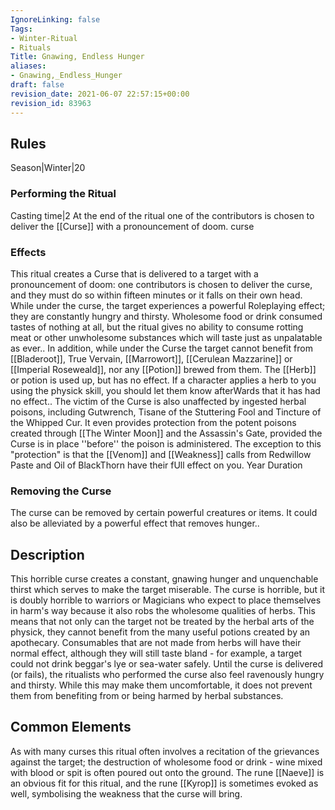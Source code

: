 ```yaml
---
IgnoreLinking: false
Tags:
- Winter-Ritual
- Rituals
Title: Gnawing, Endless Hunger
aliases:
- Gnawing,_Endless_Hunger
draft: false
revision_date: 2021-06-07 22:57:15+00:00
revision_id: 83963
---
```


## Rules
Season|Winter|20
### Performing the Ritual
Casting time|2 At the end of the ritual one of the contributors is chosen to deliver the [[Curse]] with a pronouncement of doom.
curse
### Effects
This ritual creates a Curse that is delivered to a target with a pronouncement of doom: one contributors is chosen to deliver the curse, and they must do so within fifteen minutes or it falls on their own head. 
While under the curse, the target experiences a powerful Roleplaying effect; they are constantly hungry and thirsty. Wholesome food or drink consumed tastes of nothing at all, but the ritual gives no ability to consume rotting meat or other unwholesome substances which will taste just as unpalatable as ever..
In addition, while under the Curse the target cannot benefit from [[Bladeroot]], True Vervain, [[Marrowort]], [[Cerulean Mazzarine]] or [[Imperial Roseweald]], nor any [[Potion]] brewed from them. The [[Herb]] or potion is used up, but has no effect. If a character applies a herb to you using the physick skill, you should let them know afterWards that it has had no effect.. 
The victim of the Curse is also unaffected by ingested herbal poisons, including Gutwrench, Tisane of the Stuttering Fool and Tincture of the Whipped Cur. It even provides protection from the potent poisons  created through [[The Winter Moon]] and the Assassin's Gate, provided the Curse is in place ''before'' the poison is administered. The exception to this "protection" is that the [[Venom]] and [[Weakness]] calls from Redwillow Paste and Oil of BlackThorn have their fUll effect on you.
Year Duration
### Removing the Curse
The curse can be removed by certain powerful creatures or items. It could also be alleviated by a powerful effect that removes hunger..
## Description
This horrible curse creates a constant, gnawing hunger and unquenchable thirst which serves to make the target miserable. The curse is horrible, but it is doubly horrible to warriors or Magicians who expect to place themselves in harm's way because it also robs the wholesome qualities of herbs. This means that not only can the target not be treated by the herbal arts of the physick, they cannot benefit from the many useful potions created by an apothecary. Consumables that are not made from herbs will have their normal effect, although they will still taste bland - for example, a target could not drink beggar's lye or sea-water safely.
Until the curse is delivered (or fails), the ritualists who performed the curse also feel ravenously hungry and thirsty. While this may make them uncomfortable, it does not prevent them from benefiting from or being harmed by herbal substances.
## Common Elements
As with many curses this ritual often involves a recitation of the grievances against the target; the destruction of wholesome food or drink - wine mixed with blood or spit is often poured out onto the ground. The rune [[Naeve]] is an obvious fit for this ritual, and the rune [[Kyrop]] is sometimes evoked as well, symbolising the weakness that the curse will bring.